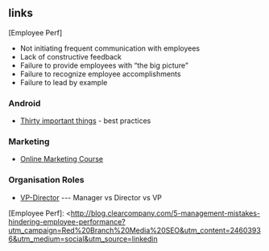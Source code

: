 ## links

[Employee Perf]
- Not initiating frequent communication with employees
- Lack of constructive feedback
- Failure to provide employees with “the big picture”
- Failure to recognize employee accomplishments
- Failure to lead by example


### Android
  - [Thirty important things] - best practices

### Marketing
  - [Online Marketing Course]

### Organisation Roles
  - [VP-Director] --- Manager vs Director vs VP

[Thirty important things]: <https://medium.com/@cesarmcferreira/building-android-apps-30-things-that-experience-made-me-learn-the-hard-way-313680430bf9#.u2ehalkqd>
[Online Marketing Course]: <https://www.quicksprout.com/the-beginners-guide-to-online-marketing-chapter-1/>
[Employee Perf]: <http://blog.clearcompany.com/5-management-mistakes-hindering-employee-performance?utm_campaign=Red%20Branch%20Media%20SEO&utm_content=24603936&utm_medium=social&utm_source=linkedin
>
[VP-Director]:<https://www.quora.com/What-qualities-and-skills-separate-an-Engineering-Manager-vs-Director-of-Engineering-vs-VP-of-Engineering>


